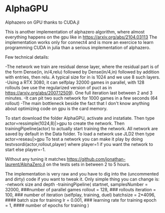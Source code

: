 # AlphaGPU
Alphazero on GPU thanks to CUDA.jl

This is another implementation of alphazero algorithm, where almost everything happens on the gpu like in https://arxiv.org/abs/2104.03113
The implementation works only for connect4 and is more an exercice to learn programming CUDA in julia than a serious implementation of alphazero.

Few technical details:

-The network we train are residual dense layer, where the residual part is of the form Dense(in, in/4,relu) followed by Dense(in/4,in) followed by addition 
with entries, then relu.
A typical size for in is 1024 and we use 8 such layers.
-Using a RTX 3080, it can selfplay 32000 games in parallel, with 128 rollouts (we use the regularized version of puct as in https://arxiv.org/abs/2007.12509). 
One full iteration last between 2 and 3 minutes.
-It can pit two such network for 1000 games in a few seconds (64 rollout)
-The main bottleneck beside the fact that I don't know anything about optimizing code on gpu is the card memory.


To start download the folder AlphaGPU, activate and instatiate.
Then type actor=ressimple(1024,8)|>gpu to create the network.
Then trainingPipeline(actor) to actually start training the network. All network are saved by default in the Data folder.
To load a network use JLD2 then type actor=reseau|>gpu
To test a network you can make it play by doing testvsordi(actor,rollout,player) where player=1 if you want the network to start else player=-1.

Without any tuning it matches https://github.com/jonathan-laurent/AlphaZero.jl on the tests sets in between 2 to 5 hours.

The implementation is very raw and you have to dig into the (uncommented and dirty) code if you want to tweak it.
Only simple thing you can change is:
-network size and depth
-trainingPipeline(
    startnet,
    samplesNumber = 32000, ###number of parallel games
    rollout = 128, ### rollouts
    iteration = 100, ### number of iteration (selfplay, training, duel)
    batchsize = 2*4096, #### batch size for training 
    lr = 0.001, ### learning rate for training 
    epoch = 1, #### number of epochs for training
    )


